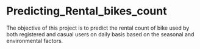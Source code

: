 # Predicting_Rental_bikes_count
The objective of this project is to predict the rental count of bike used by both registered and casual users  on daily basis based on the  seasonal and environmental factors.
